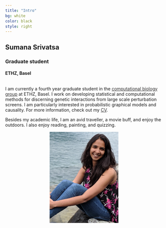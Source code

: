 ```yaml
---
title: "Intro"
bg: white
color: black
style: right
---
```


## Sumana Srivatsa
### Graduate student
#### ETHZ, Basel

<div class="container">
  <div class="column halfx" align="left">
  <p>
  I am currently a fourth year graduate student in the <a href="https://www.bsse.ethz.ch/cbg" style="color: #2E2D2D; text-decoration: underline;">computational biology group</a> at ETHZ, Basel. I work on developing statistical and computational methods for discerning genetic interactions from large scale perturbation screens. I am particularly interested in probabilistic graphical models and causality. For more information, check out my <a href="https://anamus90.github.io/supp_files/SS_CV_2019.pdf" style="color: #2E2D2D; text-decoration: underline;">CV</a>.
  </p>
  <p>
  Besides my academic life, I am an avid traveller, a movie buff, and enjoy the outdoors. I also enjoy reading, painting, and quizzing. 
  </p>
  </div>
  <div class="column halfx" align="center">
    <img src = "img/Option3.jpg" width = "220px">
  </div>
</div>
